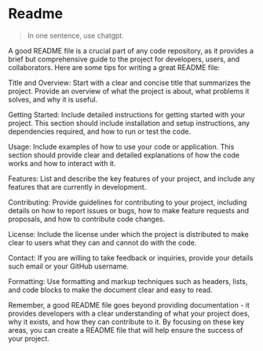 # Readme

> In one sentence, use chatgpt.

A good README file is a crucial part of any code repository, as it provides a brief but comprehensive guide to the project for developers, users, and collaborators. Here are some tips for writing a great README file:

Title and Overview: Start with a clear and concise title that summarizes the project. Provide an overview of what the project is about, what problems it solves, and why it is useful.

Getting Started: Include detailed instructions for getting started with your project. This section should include installation and setup instructions, any dependencies required, and how to run or test the code.

Usage: Include examples of how to use your code or application. This section should provide clear and detailed explanations of how the code works and how to interact with it.

Features: List and describe the key features of your project, and include any features that are currently in development.

Contributing: Provide guidelines for contributing to your project, including details on how to report issues or bugs, how to make feature requests and proposals, and how to contribute code changes.

License: Include the license under which the project is distributed to make clear to users what they can and cannot do with the code.

Contact: If you are willing to take feedback or inquiries, provide your details such email or your GitHub username.

Formatting: Use formatting and markup techniques such as headers, lists, and code blocks to make the document clear and easy to read.

Remember, a good README file goes beyond providing documentation - it provides developers with a clear understanding of what your project does, why it exists, and how they can contribute to it. By focusing on these key areas, you can create a README file that will help ensure the success of your project.

